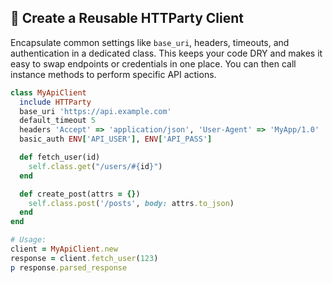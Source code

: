 ## 🔧 Create a Reusable HTTParty Client

Encapsulate common settings like `base_uri`, headers, timeouts, and authentication in a dedicated class. This keeps your code DRY and makes it easy to swap endpoints or credentials in one place. You can then call instance methods to perform specific API actions.

```ruby
class MyApiClient
  include HTTParty
  base_uri 'https://api.example.com'
  default_timeout 5
  headers 'Accept' => 'application/json', 'User-Agent' => 'MyApp/1.0'
  basic_auth ENV['API_USER'], ENV['API_PASS']

  def fetch_user(id)
    self.class.get("/users/#{id}")
  end

  def create_post(attrs = {})
    self.class.post('/posts', body: attrs.to_json)
  end
end

# Usage:
client = MyApiClient.new
response = client.fetch_user(123)
p response.parsed_response
```